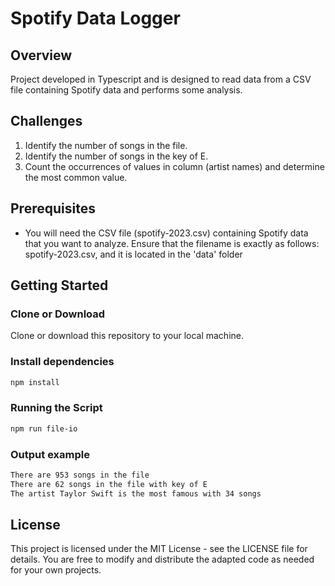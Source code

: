 # Spotify Data Logger 

## Overview
Project developed in Typescript and is designed to read data from a CSV file containing Spotify data and performs some analysis.

## Challenges
1. Identify the number of songs in the file.
2. Identify the number of songs in the key of E.
3. Count the occurrences of values in column (artist names) and determine the most common value.

## Prerequisites

- You will need the CSV file (spotify-2023.csv) containing Spotify data that you want to analyze. Ensure that the filename is exactly as follows: spotify-2023.csv, and it is located in the 'data' folder


## Getting Started

### Clone or Download 
Clone or download this repository to your local machine.

### Install dependencies
```bash
npm install
```

### Running the Script
```bash
npm run file-io
```

### Output example
```bash
There are 953 songs in the file
There are 62 songs in the file with key of E
The artist Taylor Swift is the most famous with 34 songs
```

## License
This project is licensed under the MIT License - see the LICENSE file for details. You are free to modify and distribute the adapted code as needed for your own projects.
